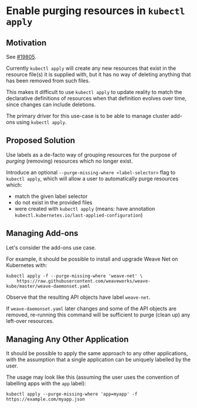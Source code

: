 # Enable purging resources in `kubectl apply`

## Motivation

See [#19805](https://github.com/kubernetes/kubernetes/issues/19805).

Currently `kubectl apply` will create any new resources that exist in the resource file(s) it is supplied with, but it has no way of deleting anything that has been removed from such files.

This makes it difficult to use `kubectl apply` to update reality to match the declarative definitions of resources when that definition evolves over time, since changes can include deletions.

The primary driver for this use-case is to be able to manage cluster add-ons using `kubectl apply`.

## Proposed Solution

Use labels as a de-facto way of grouping resources for the purpose of _purging_ (removing) resources which no longer exist.

Introduce an optional `--purge-missing-where <label-selector>` flag to `kubectl apply`, which will allow a user to automatically purge resources which:

* match the given label selector
* do not exist in the provided files
* were created with `kubectl apply` (means: have annotation `kubectl.kubernetes.io/last-applied-configuration`)

## Managing Add-ons

Let's consider the add-ons use case.

For example, it should be possible to install and upgrade Weave Net on Kubernetes with:

```
kubectl apply -f --purge-missing-where 'weave-net' \
    https://raw.githubusercontent.com/weaveworks/weave-kube/master/weave-daemonset.yaml
```

Observe that the resulting API objects have label `weave-net`.

If `weave-daemonset.yaml` later changes and some of the API objects are removed, re-running this command will be sufficient to purge (clean up) any left-over resources.

## Managing Any Other Application

It should be possible to apply the same approach to any other applications, with the assumption that a single application can be uniquely labelled by the user.

The usage may look like this (assuming the user uses the convention of labelling apps with the `app` label):

```
kubectl apply --purge-missing-where 'app=myapp' -f https://example.com/myapp.json
```

